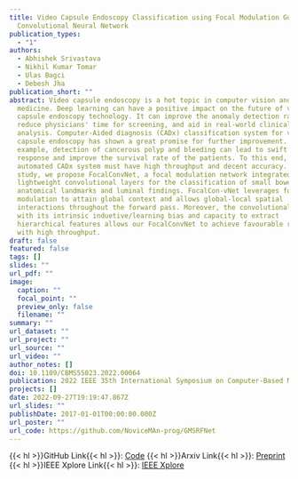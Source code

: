 ```yaml
---
title: Video Capsule Endoscopy Classification using Focal Modulation Guided
  Convolutional Neural Network
publication_types:
  - "1"
authors:
  - Abhishek Srivastava
  - Nikhil Kumar Tomar
  - Ulas Bagci
  - Debesh Jha
publication_short: ""
abstract: Video capsule endoscopy is a hot topic in computer vision and
  medicine. Deep learning can have a positive impact on the future of video
  capsule endoscopy technology. It can improve the anomaly detection rate,
  reduce physicians' time for screening, and aid in real-world clinical
  analysis. Computer-Aided diagnosis (CADx) classification system for video
  capsule endoscopy has shown a great promise for further improvement. For
  example, detection of cancerous polyp and bleeding can lead to swift medical
  response and improve the survival rate of the patients. To this end, an
  automated CADx system must have high throughput and decent accuracy. In this
  study, we propose FocalConvNet, a focal modulation network integrated with
  lightweight convolutional layers for the classification of small bowel
  anatomical landmarks and luminal findings. FocalCon-vNet leverages focal
  modulation to attain global context and allows global-local spatial
  interactions throughout the forward pass. Moreover, the convolutional block
  with its intrinsic induetive/learning bias and capacity to extract
  hierarchical features allows our FocalConvNet to achieve favourable results
  with high throughput.
draft: false
featured: false
tags: []
slides: ""
url_pdf: ""
image:
  caption: ""
  focal_point: ""
  preview_only: false
  filename: ""
summary: ""
url_dataset: ""
url_project: ""
url_source: ""
url_video: ""
author_notes: []
doi: 10.1109/CBMS55023.2022.00064
publication: 2022 IEEE 35th International Symposium on Computer-Based Medical Systems (CBMS)
projects: []
date: 2022-09-27T19:19:47.867Z
url_slides: ""
publishDate: 2017-01-01T00:00:00.000Z
url_poster: ""
url_code: https://github.com/NoviceMAn-prog/GMSRFNet
---
```


{{< hl >}}GitHub Link{{< hl >}}: [Code](https://github.com/NoviceMAn-prog/FocalConvNet)
{{< hl >}}Arxiv Link{{< hl >}}: [Preprint](https://arxiv.org/abs/2206.08298)
{{< hl >}}IEEE Xplore Link{{< hl >}}: [IEEE Xplore](https://ieeexplore.ieee.org/abstract/document/9867140)

